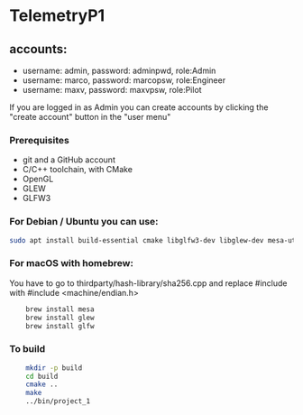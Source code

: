 # TelemetryP1 
## accounts: 
- username: admin, password: adminpwd, role:Admin
- username: marco, password: marcopsw, role:Engineer
- username: maxv, password: maxvpsw, role:Pilot

If you are logged in as Admin you can create accounts by clicking the "create account" button in the "user menu"

### Prerequisites
- git and a GitHub account
- C/C++ toolchain, with CMake
- OpenGL
- GLEW
- GLFW3

### For Debian / Ubuntu you can use:
```bash
sudo apt install build-essential cmake libglfw3-dev libglew-dev mesa-utils
```
### For macOS with homebrew:
You have to go to thirdparty/hash-library/sha256.cpp and replace #include <endian> with #include <machine/endian.h>

```zsh
    brew install mesa
    brew install glew
    brew install glfw
```


### To build

```bash
    mkdir -p build
    cd build
    cmake ..
    make
    ../bin/project_1
```






